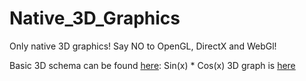 Native_3D_Graphics
==================

Only native 3D graphics! Say NO to OpenGL, DirectX and WebGl!

Basic 3D schema can be found [here][1]:
Sin(x) * Cos(x) 3D graph is [here][2]


  [1]: https://rawgit.com/dyatchenko/Native_3D_Graphics/master/Javascript_3D_Graphics/index.html
  [2]: https://rawgit.com/dyatchenko/Native_3D_Graphics/master/Javascript_3D_Graphics/graph_sin_cos.html
